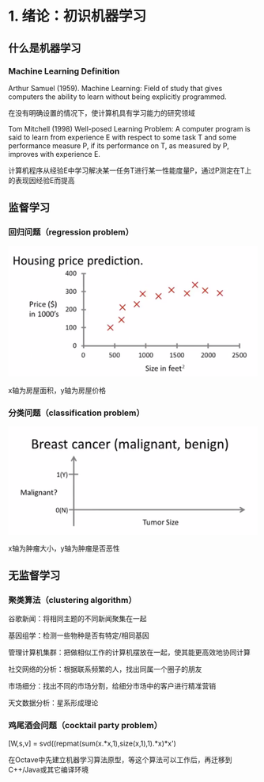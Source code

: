 # 1. 绪论：初识机器学习

## 什么是机器学习

### Machine Learning Definition

Arthur Samuel (1959). Machine Learning: Field of study that gives computers the ability to learn without being explicitly programmed.

在没有明确设置的情况下，使计算机具有学习能力的研究领域

Tom Mitchell (1998) Well-posed Learning Problem: A computer program is said to learn from experience E with respect to some task T and some performance measure P, if its performance on T, as measured by P, improves with experience E.

计算机程序从经验E中学习解决某一任务T进行某一性能度量P，通过P测定在T上的表现因经验E而提高

## 监督学习

### 回归问题（regression problem）

![image-20200415102236449](images/image-20200415102236449.png)

x轴为房屋面积，y轴为房屋价格

### 分类问题（classification problem）

![image-20200415102550170](images/image-20200415102550170.png)

x轴为肿瘤大小，y轴为肿瘤是否恶性

## 无监督学习

### 聚类算法（clustering algorithm）

谷歌新闻：将相同主题的不同新闻聚集在一起

基因组学：检测一些物种是否有特定/相同基因

管理计算机集群：把做相似工作的计算机摆放在一起，使其能更高效地协同计算

社交网络的分析：根据联系频繁的人，找出同属一个圈子的朋友

市场细分：找出不同的市场分割，给细分市场中的客户进行精准营销

天文数据分析：星系形成理论

### 鸡尾酒会问题（cocktail party problem）

[W,s,v] = svd((repmat(sum(x.\*x,1),size(x,1),1).\*x)\*x')

在Octave中先建立机器学习算法原型，等这个算法可以工作后，再迁移到C++/Java或其它编译环境


